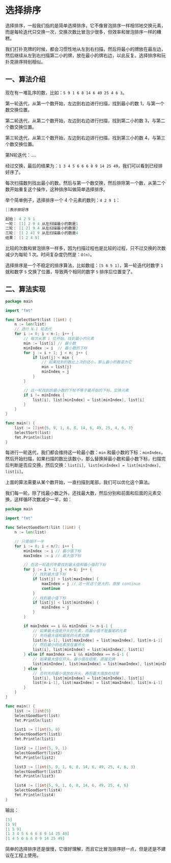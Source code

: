 # 选择排序

选择排序，一般我们指的是简单选择排序，它不像冒泡排序一样相邻地交换元素，而是每轮迭代只交换一次，交换次数比冒泡少很多，但效率和冒泡排序一样的糟糕。

我们打扑克牌的时候，都会习惯性地从左到右扫描，然后将最小的牌放在最左边，然后继续从左到右扫描第二小的牌，放在最小的牌右边，以此反复。选择排序和玩扑克排序特别相似。

## 一、算法介绍

现在有一堆乱序的数，比如：`5 9 1 6 8 14 6 49 25 4 6 3`。

第一轮迭代，从第一个数开始，左边到右边进行扫描，找到最小的数 1，与第一个数交换位置。

第二轮迭代，从第二个数开始，左边到右边进行扫描，找到第二小的数 3，与第二个数交换位置。

第三轮迭代，从第三个数开始，左边到右边进行扫描，找到第三小的数 4，与第三个数交换位置。

第N轮迭代：....

经过交换，最后的结果为：`1 3 4 5 6 6 6 8 9 14 25 49`，我们可以看到已经排好序了。

每次扫描数列找出最小的数，然后与第一个数交换，然后排除第一个数，从第二个数开始重复这个操作，这种排序叫做简单选择排序。

举个简单例子，选择排序一个 4 个元素的数列：`4 2 9 1`：

```go
[]表示排好序

起始： 4 2 9 1
一轮： [1] 2 9 4 从左扫描最小的数是1
二轮： [1 2] 9 4 从左扫描最小的数是2
三轮： [1 2 4] 9 从左扫描最小的数是4
结果： [1 2 4 9]
```

比较的次数和冒泡排序一样多，因为扫描过程也是比较的过程，只不过交换的次数减少为每轮 1 次。时间复杂度仍然是：`O(n)`。

选择排序是一个不稳定的排序算法，比如数组：`[5 6 5 1]`，第一轮迭代时数字 `1` 就和数字 `5` 交换了位置，导致两个相同的数字 `5` 排序后位置变了。

## 二、算法实现

```go
package main

import "fmt"

func SelectSort(list []int) {
	n := len(list)
	// 进行 N-1 轮迭代
	for i := 0; i < n-1; i++ {
		// 每次从第 i 位开始，找到最小的元素
		min := list[i] // 最小数
		minIndex := i  // 最小数的下标
		for j := i + 1; j < n; j++ {
			if list[j] < min {
				// 如果找到的数比上次的还小，那么最小的数变为它
				min = list[j]
				minIndex = j
			}
		}

		// 这一轮找到的最小数的下标不等于最开始的下标，交换元素
		if i != minIndex {
			list[i], list[minIndex] = list[minIndex], list[i]
		}
	}
}

func main() {
	list := []int{5, 9, 1, 6, 8, 14, 6, 49, 25, 4, 6, 3}
	SelectSort(list)
	fmt.Println(list)
}
```

每进行一轮迭代，我们都会维持这一轮最小数：`min` 和最小数的下标：`minIndex`，然后开始扫描，如果扫描的数比该数小，那么替换掉最小数和最小数下标，扫描完后判断是否应交换，然后交换：`list[i], list[minIndex] = list[minIndex], list[i]`。

上面的算法需要从某个数开始，一直扫描到尾部，我们可以优化这个算法。

我们每一轮，除了找最小数之外，还找最大数，然后分别和前面和后面的元素交换，这样循环次数减少一半，如：

```go
package main

import "fmt"

func SelectGoodSort(list []int) {
	n := len(list)

	// 只需循环一半
	for i := 0; i < n/2; i++ {
		minIndex := i // 最小值下标
		maxIndex := i // 最大值下标

		// 在这一轮迭代中要找到最大值和最小值的下标
		for j := i + 1; j < n-i; j++ {
			// 找到最大值下标
			if list[j] > list[maxIndex] {
				maxIndex = j // 这一轮这个是大的，直接 continue
				continue
			}
			// 找到最小值下标
			if list[j] < list[minIndex] {
				minIndex = j
			}
		}

		if maxIndex == i && minIndex != n-i-1 {
			// 如果最大值是开头的元素，而最小值不是最尾的元素
			// 先将最大值和最尾的元素交换
			list[n-i-1], list[maxIndex] = list[maxIndex], list[n-i-1]
			// 然后最小的元素放在最开头
			list[i], list[minIndex] = list[minIndex], list[i]
		} else if maxIndex == i && minIndex == n-i-1 {
			// 如果最大值在开头，最小值在结尾，直接交换
			list[minIndex], list[maxIndex] = list[maxIndex], list[minIndex]
		} else {
			// 否则先将最小值放在开头，再将最大值放在结尾
			list[i], list[minIndex] = list[minIndex], list[i]
			list[n-i-1], list[maxIndex] = list[maxIndex], list[n-i-1]
		}
	}
}

func main() {
	list := []int{5}
	SelectGoodSort(list)
	fmt.Println(list)

	list1 := []int{5, 9}
	SelectGoodSort(list1)
	fmt.Println(list1)

	list2 := []int{5, 9, 1}
	SelectGoodSort(list2)
	fmt.Println(list2)

	list3 := []int{5, 9, 1, 6, 8, 14, 6, 49, 25, 4, 6, 3}
	SelectGoodSort(list3)
	fmt.Println(list3)

	list4 := []int{5, 9, 1, 6, 8, 14, 6, 49, 25, 4, 6}
	SelectGoodSort(list4)
	fmt.Println(list4)
}
```

输出：

```go
[5]
[5 9]
[1 5 9]
[1 3 4 5 6 6 6 8 9 14 25 49]
[1 4 5 6 6 6 8 9 14 25 49]
```

简单的选择排序还是很慢，它很好理解，而且它比冒泡排序好一点，但是还是不建议在工程上使用。